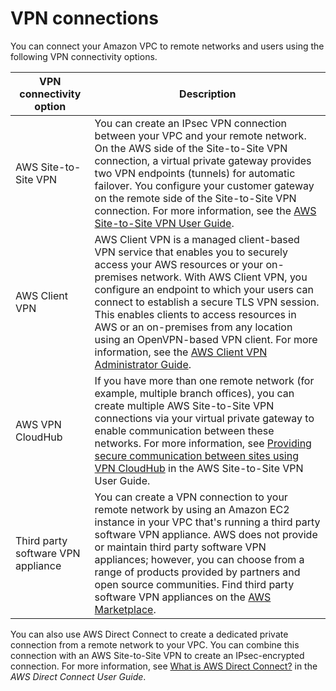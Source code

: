 # VPN connections<a name="vpn-connections"></a>

You can connect your Amazon VPC to remote networks and users using the following VPN connectivity options\.


| VPN connectivity option | Description | 
| --- | --- | 
| AWS Site\-to\-Site VPN | You can create an IPsec VPN connection between your VPC and your remote network\. On the AWS side of the Site\-to\-Site VPN connection, a virtual private gateway provides two VPN endpoints \(tunnels\) for automatic failover\. You configure your customer gateway on the remote side of the Site\-to\-Site VPN connection\. For more information, see the [AWS Site\-to\-Site VPN User Guide](https://docs.aws.amazon.com/vpn/latest/s2svpn/VPC_VPN.html)\. | 
| AWS Client VPN | AWS Client VPN is a managed client\-based VPN service that enables you to securely access your AWS resources or your on\-premises network\. With AWS Client VPN, you configure an endpoint to which your users can connect to establish a secure TLS VPN session\. This enables clients to access resources in AWS or an on\-premises from any location using an OpenVPN\-based VPN client\. For more information, see the [AWS Client VPN Administrator Guide](https://docs.aws.amazon.com/vpn/latest/clientvpn-admin/)\. | 
| AWS VPN CloudHub | If you have more than one remote network \(for example, multiple branch offices\), you can create multiple AWS Site\-to\-Site VPN connections via your virtual private gateway to enable communication between these networks\. For more information, see [ Providing secure communication between sites using VPN CloudHub](https://docs.aws.amazon.com/vpn/latest/s2svpn/VPN_CloudHub.html) in the AWS Site\-to\-Site VPN User Guide\. | 
| Third party software VPN appliance | You can create a VPN connection to your remote network by using an Amazon EC2 instance in your VPC that's running a third party software VPN appliance\. AWS does not provide or maintain third party software VPN appliances; however, you can choose from a range of products provided by partners and open source communities\. Find third party software VPN appliances on the [AWS Marketplace](https://aws.amazon.com/marketplace/search/results/ref=brs_navgno_search_box?searchTerms=vpn)\. | 

You can also use AWS Direct Connect to create a dedicated private connection from a remote network to your VPC\. You can combine this connection with an AWS Site\-to\-Site VPN to create an IPsec\-encrypted connection\. For more information, see [What is AWS Direct Connect?](https://docs.aws.amazon.com/directconnect/latest/UserGuide/Welcome.html) in the *AWS Direct Connect User Guide*\.